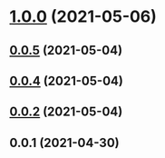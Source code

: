 # [1.0.0](https://github.com/ipld/js-blockcodec-to-ipld-format/compare/v0.0.5...v1.0.0) (2021-05-06)



## [0.0.5](https://github.com/ipld/js-blockcodec-to-ipld-format/compare/v0.0.4...v0.0.5) (2021-05-04)



## [0.0.4](https://github.com/ipld/js-blockcodec-to-ipld-format/compare/v0.0.3...v0.0.4) (2021-05-04)



## [0.0.2](https://github.com/ipld/js-blockcodec-to-ipld-format/compare/v0.0.1...v0.0.2) (2021-05-04)



## 0.0.1 (2021-04-30)



